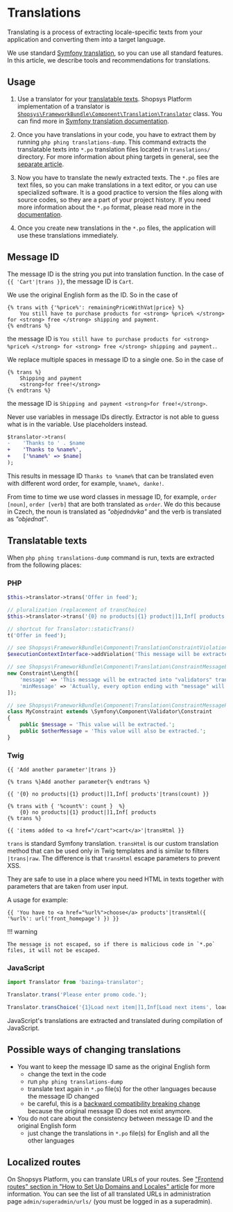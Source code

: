 # Translations

Translating is a process of extracting locale-specific texts from your application and converting them into a target language.

We use standard [Symfony translation](https://symfony.com/doc/current/translation.html), so you can use all standard features.
In this article, we describe tools and recommendations for translations.

## Usage

1. Use a translator for your [translatable texts](#translatable-texts). Shopsys Platform implementation of a translator is [`Shopsys\FrameworkBundle\Component\Translation\Translator`]({{github.link}}/packages/framework/src/Component/Translation/Translator.php) class.
   You can find more in [Symfony translation documentation](https://symfony.com/doc/current/components/translation/usage.html).

1. Once you have translations in your code, you have to extract them by running `php phing translations-dump`.
   This command extracts the translatable texts into `*.po` translation files located in `translations/` directory.
   For more information about phing targets in general, see the [separate article](./console-commands-for-application-management-phing-targets.md).

1. Now you have to translate the newly extracted texts.
   The `*.po` files are text files, so you can make translations in a text editor, or you can use specialized software.
   It is a good practice to version the files along with source codes, so they are a part of your project history.
   If you need more information about the `*.po` format, please read more in the [documentation](https://docs.transifex.com/formats/gettext).

1. Once you create new translations in the `*.po` files, the application will use these translations immediately.

## Message ID

The message ID is the string you put into translation function. In the case of `{{ 'Cart'|trans }}`, the message ID is `Cart`.

We use the original English form as the ID. So in the case of

```twig
{% trans with {'%price%': remainingPriceWithVat|price} %}
    You still have to purchase products for <strong> %price% </strong> for <strong> free </strong> shipping and payment.
{% endtrans %}
```

the message ID is `You still have to purchase products for <strong> %price% </strong> for <strong> free </strong> shipping and payment.`.

We replace multiple spaces in message ID to a single one. So in the case of

```twig
{% trans %}
    Shipping and payment
    <strong>for free!</strong>
{% endtrans %}
```

the message ID is `Shipping and payment <strong>for free!</strong>`.

Never use variables in message IDs directly. Extractor is not able to guess what is in the variable. Use placeholders instead.

```diff
$translator->trans(
-    'Thanks to ' . $name
+    'Thanks to %name%',
+    ['%name%' => $name]
);
```

This results in message ID `Thanks to %name%` that can be translated even with different word order, for example, `%name%, danke!`.

From time to time we use word classes in message ID, for example, `order [noun]`, `order [verb]` that are both translated as `order`.
We do this because in Czech, the noun is translated as _"objednávka"_ and the verb is translated as _"objednat"_.

## Translatable texts

When `php phing translations-dump` command is run, texts are extracted from the following places:

### PHP

```php
$this->translator->trans('Offer in feed');

// pluralization (replacement of transChoice)
$this->translator->trans('{0} no products|{1} product|]1,Inf[ products', ['%count%' => $count]);

// shortcut for Translator::staticTrans()
t('Offer in feed');

// see Shopsys\FrameworkBundle\Component\TranslationConstraintViolationExtractor
$executionContextInterface->addViolation('This message will be extracted into "validators" translation domain');

// see Shopsys\FrameworkBundle\Component\Translation\ConstraintMessageExtractor
new Constraint\Length([
    'message' => 'This message will be extracted into "validators" translation domain',
    'minMessage' => 'Actually, every option ending with "message" will be extracted',
]);

// see Shopsys\FrameworkBundle\Component\Translation\ConstraintMessagePropertyExtractor
class MyConstraint extends \Symfony\Component\Validator\Constraint
{
    public $message = 'This value will be extracted.';
    public $otherMessage = 'This value will also be extracted.';
}
```

### Twig

```twig
{{ 'Add another parameter'|trans }}

{% trans %}Add another parameter{% endtrans %}

{{ '{0} no products|{1} product|]1,Inf[ products'|trans(count) }}

{% trans with { '%count%': count }  %}
    {0} no products|{1} product|]1,Inf[ products
{% trans %}

{{ 'items added to <a href="/cart">cart</a>'|transHtml }}

```

`trans` is standard Symfony translation.
`transHtml` is our custom translation method that can be used only in Twig templates and is similar to filters `|trans|raw`.
The difference is that `transHtml` escape parameters to prevent XSS.

They are safe to use in a place where you need HTML in texts together with parameters that are taken from user input.

A usage for example:

```twig
{{ 'You have to <a href="%url%">choose</a> products'|transHtml({ '%url%': url('front_homepage') }) }}
```

!!! warning

    The message is not escaped, so if there is malicious code in `*.po` files, it will not be escaped.

### JavaScript

```js
import Translator from 'bazinga-translator';

Translator.trans('Please enter promo code.');

Translator.transChoice('{1}Load next item|]1,Inf[Load next items', loadNextCount);
```

JavaScript's translations are extracted and translated during compilation of JavaScript.

## Possible ways of changing translations

-   You want to keep the message ID same as the original English form
    -   change the text in the code
    -   run `php phing translations-dump`
    -   translate text again in `*.po` file(s) for the other languages because the message ID changed
    -   be careful, this is a [backward compatibility breaking change](../contributing/backward-compatibility-promise.md#translation-messages) because the original message ID does not exist anymore.
-   You do not care about the consistency between message ID and the original English form
    -   just change the translations in `*.po` file(s) for English and all the other languages

## Localized routes

On Shopsys Platform, you can translate URLs of your routes.
See ["Frontend routes" section in "How to Set Up Domains and Locales" article](../configuration/how-to-set-up-domains-and-locales.md#32-frontend-routes) for more information.
You can see the list of all translated URLs in administration page `admin/superadmin/urls/` (you must be logged in as a superadmin).
